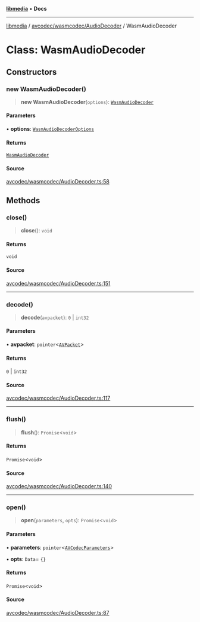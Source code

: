 [**libmedia**](../../../../README.md) • **Docs**

***

[libmedia](../../../../README.md) / [avcodec/wasmcodec/AudioDecoder](../README.md) / WasmAudioDecoder

# Class: WasmAudioDecoder

## Constructors

### new WasmAudioDecoder()

> **new WasmAudioDecoder**(`options`): [`WasmAudioDecoder`](WasmAudioDecoder.md)

#### Parameters

• **options**: [`WasmAudioDecoderOptions`](../type-aliases/WasmAudioDecoderOptions.md)

#### Returns

[`WasmAudioDecoder`](WasmAudioDecoder.md)

#### Source

[avcodec/wasmcodec/AudioDecoder.ts:58](https://github.com/zhaohappy/libmedia/blob/87bf8029d8be58d5035a3f4dc7037c25d1ac371b/src/avcodec/wasmcodec/AudioDecoder.ts#L58)

## Methods

### close()

> **close**(): `void`

#### Returns

`void`

#### Source

[avcodec/wasmcodec/AudioDecoder.ts:151](https://github.com/zhaohappy/libmedia/blob/87bf8029d8be58d5035a3f4dc7037c25d1ac371b/src/avcodec/wasmcodec/AudioDecoder.ts#L151)

***

### decode()

> **decode**(`avpacket`): `0` \| `int32`

#### Parameters

• **avpacket**: `pointer`\<[`AVPacket`](../../../../avutil/struct/avpacket/classes/AVPacket.md)\>

#### Returns

`0` \| `int32`

#### Source

[avcodec/wasmcodec/AudioDecoder.ts:117](https://github.com/zhaohappy/libmedia/blob/87bf8029d8be58d5035a3f4dc7037c25d1ac371b/src/avcodec/wasmcodec/AudioDecoder.ts#L117)

***

### flush()

> **flush**(): `Promise`\<`void`\>

#### Returns

`Promise`\<`void`\>

#### Source

[avcodec/wasmcodec/AudioDecoder.ts:140](https://github.com/zhaohappy/libmedia/blob/87bf8029d8be58d5035a3f4dc7037c25d1ac371b/src/avcodec/wasmcodec/AudioDecoder.ts#L140)

***

### open()

> **open**(`parameters`, `opts`): `Promise`\<`void`\>

#### Parameters

• **parameters**: `pointer`\<[`AVCodecParameters`](../../../../avutil/struct/avcodecparameters/classes/AVCodecParameters.md)\>

• **opts**: `Data`= `{}`

#### Returns

`Promise`\<`void`\>

#### Source

[avcodec/wasmcodec/AudioDecoder.ts:87](https://github.com/zhaohappy/libmedia/blob/87bf8029d8be58d5035a3f4dc7037c25d1ac371b/src/avcodec/wasmcodec/AudioDecoder.ts#L87)
